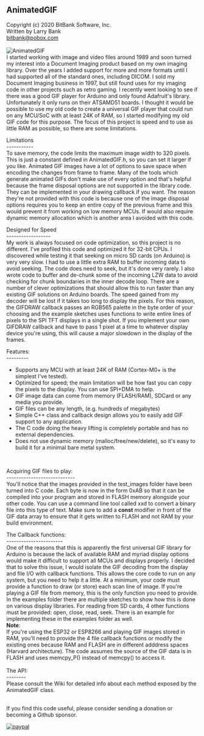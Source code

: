 AnimatedGIF<br>
-----------------------------------
Copyright (c) 2020 BitBank Software, Inc.<br>
Written by Larry Bank<br>
bitbank@pobox.com<br>
<br>
![AnimatedGIF](/demo.jpg?raw=true "AnimatedGIF")
<br>
I started working with image and video files around 1989 and soon turned my interest into a Document Imaging product based on my own imaging library. Over the years I added support for more and more formats until I had supported all of the standard ones, including DICOM. I sold my Document Imaging business in 1997, but still found uses for my imaging code in other projects such as retro gaming. I recently went looking to see if there was a good GIF player for Arduino and only found Adafruit's library. Unfortunately it only runs on their ATSAMD51 boards. I thought it would be possible to use my old code to create a universal GIF player that could run on any MCU/SoC with at least 24K of RAM, so I started modifying my old GIF code for this purpose. The focus of this project is speed and to use as little RAM as possible, so there are some limitations.<br>

Limitations<br>
-----------<br>
To save memory, the code limits the maximum image width to 320 pixels. This is just a constant defined in AnimatedGIF.h, so you can set it larger if you like. Animated GIF images have a lot of options to save space when encoding the changes from frame to frame. Many of the tools which generate animated GIFs don't make use of every option and that's helpful because the frame disposal options are not supported in the library code. They can be implemented in your drawing callback if you want. The reason they're not provided with this code is because one of the image disposal options requires you to keep an entire copy of the previous frame and this would prevent it from working on low memory MCUs. If would also require dynamic memory allocation which is another area I avoided with this code.<br>

Designed for Speed<br>
------------------<br>
My work is always focused on code optimization, so this project is no different. I've profiled this code and optimized it for 32-bit CPUs. I discovered while testing it that seeking on micro SD cards (on Arduino) is very very slow. I had to use a little extra RAM to buffer incoming data to avoid seeking. The code does need to seek, but it's done very rarely. I also wrote code to buffer and de-chunk some of the incoming LZW data to avoid checking for chunk boundaries in the inner decode loop. There are a number of clever optimizations that should allow this to run faster than any existing GIF solutions on Arduino boards. The speed gained from my decoder will be lost if it takes too long to display the pixels. For this reason, the GIFDRAW callback passes an RGB565 palette in the byte order of your choosing and the example sketches uses functions to write entire lines of pixels to the SPI TFT displays in a single shot. If you implement your own GIFDRAW callback and have to pass 1 pixel at a time to whatever display device you're using, this will cause a major slowdown in the display of the frames.<br>

Features:<br>
---------<br>
- Supports any MCU with at least 24K of RAM (Cortex-M0+ is the simplest I've tested).<br>
- Optimized for speed; the main limitation will be how fast you can copy the pixels to the display. You can use SPI+DMA to help.<br>
- GIF image data can come from memory (FLASH/RAM), SDCard or any media you provide.<br>
- GIF files can be any length, (e.g. hundreds of megabytes)
- Simple C++ class and callback design allows you to easily add GIF support to any application.<br>
- The C code doing the heavy lifting is completely portable and has no external dependencies.<br>
- Does not use dynamic memory (malloc/free/new/delete), so it's easy to build it for a minimal bare metal system.<br>
<br>

Acquiring GIF files to play:<br>
----------------------------<br>
You'll notice that the images provided in the test_images folder have been turned into C code. Each byte is now in the form 0xAB so that it can be compiled into your program and stored in FLASH memory alongside your other code. You can use a command line tool called xxd to convert a binary file into this type of text. Make sure to add a **const** modifier in front of the GIF data array to ensure that it gets written to FLASH and not RAM by your build environment.<br>

The Callback functions:<br>
-----------------------<br>
One of the reasons that this is apparently the first universal GIF library for Arduino is because the lack of available RAM and myriad display options would make it difficult to support all MCUs and displays properly. I decided that to solve this issue, I would isolate the GIF decoding from the display and file I/O with callback functions. This allows the core code to run on any system, but you need to help it a little. At a minimum, your code must provide a function to draw (or store) each scan line of image. If you're playing a GIF file from memory, this is the only function you need to provide. In the examples folder there are multiple sketches to show how this is done on various display libraries. For reading from SD cards, 4 other functions must be provided: open, close, read, seek. There is an example for implementing these in the examples folder as well.<br>
**Note**:<br>
If you're using the ESP32 or ESP8266 and playing GIF images stored in RAM, you'll need to provide the 4 file callback functions or modify the existing ones because RAM and FLASH are in different adddress spaces (Harvard architecture). The code assumes the source of the GIF data is in FLASH and uses memcpy_P() instead of memcpy() to access it.<br>
<br>
The API:<br>
--------<br>
Please consult the Wiki for detailed info about each method exposed by the AnimatedGIF class.<br>
<br>

If you find this code useful, please consider sending a donation or becoming a Github sponsor.

[![paypal](https://www.paypalobjects.com/en_US/i/btn/btn_donateCC_LG.gif)](https://www.paypal.com/cgi-bin/webscr?cmd=_s-xclick&hosted_button_id=SR4F44J2UR8S4)

